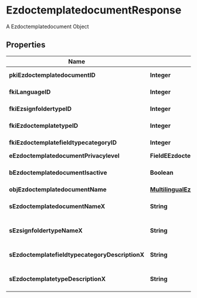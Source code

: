 

# EzdoctemplatedocumentResponse

A Ezdoctemplatedocument Object

## Properties

| Name | Type | Description | Notes |
|------------ | ------------- | ------------- | -------------|
|**pkiEzdoctemplatedocumentID** | **Integer** | The unique ID of the Ezdoctemplatedocument |  |
|**fkiLanguageID** | **Integer** | The unique ID of the Language.  Valid values:  |Value|Description| |-|-| |1|French| |2|English| |  |
|**fkiEzsignfoldertypeID** | **Integer** | The unique ID of the Ezsignfoldertype. |  [optional] |
|**fkiEzdoctemplatetypeID** | **Integer** | The unique ID of the Ezdoctemplatetype |  |
|**fkiEzdoctemplatefieldtypecategoryID** | **Integer** | The unique ID of the Ezdoctemplatefieldtypecategory |  |
|**eEzdoctemplatedocumentPrivacylevel** | **FieldEEzdoctemplatedocumentPrivacylevel** |  |  [optional] |
|**bEzdoctemplatedocumentIsactive** | **Boolean** | Whether the ezdoctemplatedocument is active or not |  |
|**objEzdoctemplatedocumentName** | [**MultilingualEzdoctemplatedocumentName**](MultilingualEzdoctemplatedocumentName.md) |  |  |
|**sEzdoctemplatedocumentNameX** | **String** | The name of the Ezdoctemplatedocument in the language of the requester |  [optional] |
|**sEzsignfoldertypeNameX** | **String** | The name of the Ezsignfoldertype in the language of the requester |  [optional] |
|**sEzdoctemplatefieldtypecategoryDescriptionX** | **String** | The description of the Ezdoctemplatefieldtypecategory in the language of the requester |  |
|**sEzdoctemplatetypeDescriptionX** | **String** | The description of the Ezdoctemplatetype in the language of the requester |  |



